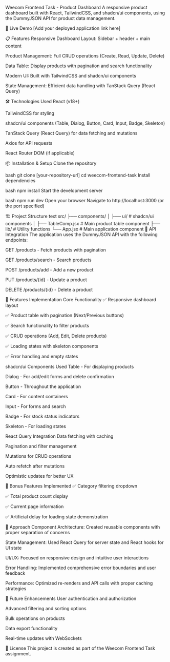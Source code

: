 Weecom Frontend Task - Product Dashboard
A responsive product dashboard built with React, TailwindCSS, and shadcn/ui components, using the DummyJSON API for product data management.

🚀 Live Demo
[Add your deployed application link here]

📋 Features
Responsive Dashboard Layout: Sidebar + header + main content

Product Management: Full CRUD operations (Create, Read, Update, Delete)

Data Table: Display products with pagination and search functionality

Modern UI: Built with TailwindCSS and shadcn/ui components

State Management: Efficient data handling with TanStack Query (React Query)

🛠️ Technologies Used
React (v18+)

TailwindCSS for styling

shadcn/ui components (Table, Dialog, Button, Card, Input, Badge, Skeleton)

TanStack Query (React Query) for data fetching and mutations

Axios for API requests

React Router DOM (if applicable)

📦 Installation & Setup
Clone the repository

bash
git clone [your-repository-url]
cd weecom-frontend-task
Install dependencies

bash
npm install
Start the development server

bash
npm run dev
Open your browser
Navigate to http://localhost:3000 (or the port specified)

🏗️ Project Structure
text
src/
├── components/
│   ├── ui/                 # shadcn/ui components
│   ├── TableComp.jsx       # Main product table component
├── lib/                  # Utility functions
└── App.jsx                 # Main application component
🔧 API Integration
The application uses the DummyJSON API with the following endpoints:

GET /products - Fetch products with pagination

GET /products/search - Search products

POST /products/add - Add a new product

PUT /products/{id} - Update a product

DELETE /products/{id} - Delete a product

📱 Features Implementation
Core Functionality
✅ Responsive dashboard layout

✅ Product table with pagination (Next/Previous buttons)

✅ Search functionality to filter products

✅ CRUD operations (Add, Edit, Delete products)

✅ Loading states with skeleton components

✅ Error handling and empty states

shadcn/ui Components Used
Table - For displaying products

Dialog - For add/edit forms and delete confirmation

Button - Throughout the application

Card - For content containers

Input - For forms and search

Badge - For stock status indicators

Skeleton - For loading states

React Query Integration
Data fetching with caching

Pagination and filter management

Mutations for CRUD operations

Auto refetch after mutations

Optimistic updates for better UX

🎨 Bonus Features Implemented
✅ Category filtering dropdown

✅ Total product count display

✅ Current page information

✅ Artificial delay for loading state demonstration

📝 Approach
Component Architecture: Created reusable components with proper separation of concerns

State Management: Used React Query for server state and React hooks for UI state

UI/UX: Focused on responsive design and intuitive user interactions

Error Handling: Implemented comprehensive error boundaries and user feedback

Performance: Optimized re-renders and API calls with proper caching strategies

🔮 Future Enhancements
User authentication and authorization

Advanced filtering and sorting options

Bulk operations on products

Data export functionality

Real-time updates with WebSockets

📄 License
This project is created as part of the Weecom Frontend Task assignment.

